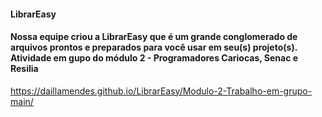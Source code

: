 #### LibrarEasy
#### Nossa equipe criou a LibrarEasy que é um grande conglomerado de arquivos prontos e preparados para você usar em seu(s) projeto(s). Atividade em gupo do módulo 2 - Programadores Cariocas, Senac e Resilia
https://daillamendes.github.io/LibrarEasy/Modulo-2-Trabalho-em-grupo-main/
